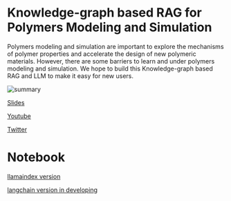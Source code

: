 # Knowledge-graph based  RAG for Polymers Modeling and Simulation

Polymers modeling and simulation are important to explore the mechanisms of polymer properties and accelerate the design of new polymeric materials.
However, there are some barriers to learn and under polymers modeling and simulation. We hope to build this Knowledge-graph based  RAG and LLM to make it easy for new users. 


![summary](./images/LLM_hackthon2024.png)

[Slides](./kg-rag-llm-slides.pdf)

[Youtube](https://www.youtube.com/watch?v=VXMX4sJVxdE)

[Twitter](https://twitter.com/Jiale_Shi/status/1788669935293796727)


# Notebook
[llamaindex version](./notebook/llamaindex_RAG_Polymer_Simulation_Template.ipynb)

[langchain version in developing](./notebook/langchain_RAG_Polymer_Simulation_Template.ipynb)


